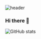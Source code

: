 <!--
**iamjaeeuncho/iamjaeeuncho** is a ✨ _special_ ✨ repository because its `README.md` (this file) appears on your GitHub profile.

Here are some ideas to get you started:

- 🔭 I’m currently working on ...
- 🌱 I’m currently learning ...
- 👯 I’m looking to collaborate on ...
- 🤔 I’m looking for help with ...
- 💬 Ask me about ...
- 📫 How to reach me: ...
- 😄 Pronouns: ...
- ⚡ Fun fact: ...
-->

![header](https://capsule-render.vercel.app/api?&color=auto&height=260&text=Hello%20World!&fontColor=black&fontAlignY=40&desc=jaeeun's%20world&descSize=20&descAlignY=60&animation=fadeIn)



### Hi there 👋


![GitHub stats](https://github-readme-stats.vercel.app/api?username=iamjaeeuncho&theme=default_repocard&show_icons=true)

